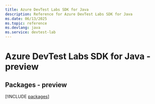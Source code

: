 ```yaml
---
title: Azure DevTest Labs SDK for Java
description: Reference for Azure DevTest Labs SDK for Java
ms.date: 06/13/2025
ms.topic: reference
ms.devlang: java
ms.service: devtest-lab
---
```

# Azure DevTest Labs SDK for Java - preview
## Packages - preview
[!INCLUDE [packages](devtest-labs-index.md)]